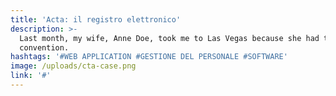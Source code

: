 ```yaml
---
title: 'Acta: il registro elettronico'
description: >-
  Last month, my wife, Anne Doe, took me to Las Vegas because she had to go for
  convention.
hashtags: '#WEB APPLICATION #GESTIONE DEL PERSONALE #SOFTWARE'
image: /uploads/cta-case.png
link: '#'
---
```


